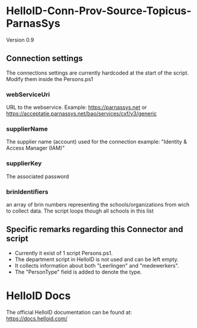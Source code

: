 # HelloID-Conn-Prov-Source-Topicus-ParnasSys

Version 0.9


## Connection settings
The connections settings are currently hardcoded at the start of the script. Modify them inside the Persons.ps1 

### webServiceUri 
URL to the webservice. Example: https://parnassys.net or https://acceptatie.parnassys.net/bao/services/cxf/v3/generic

### supplierName
The supplier name (account) used for the connection example: "Identity &amp; Access Manager (IAM)"

### supplierKey
The associated password

### brinIdentifiers   
an array of brin numbers representing the schools/organizations from wich to collect data.  The script loops though all schools in this list 

## Specific remarks regarding this Connector and script
- Currently it exist of 1 script Persons.ps1.
- The department script in HelloID is not used and can be left empty.
- It collects information about both "Leerlingen" and "medewerkers".
- The "PersonType" field is added to denote the type.

# HelloID Docs
The official HelloID documentation can be found at: https://docs.helloid.com/
